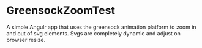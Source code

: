 # GreensockZoomTest

A simple Angulr app that uses the greensock animation platform to zoom in and out of svg elements. Svgs are completely dynamic and adjust on browser resize.
